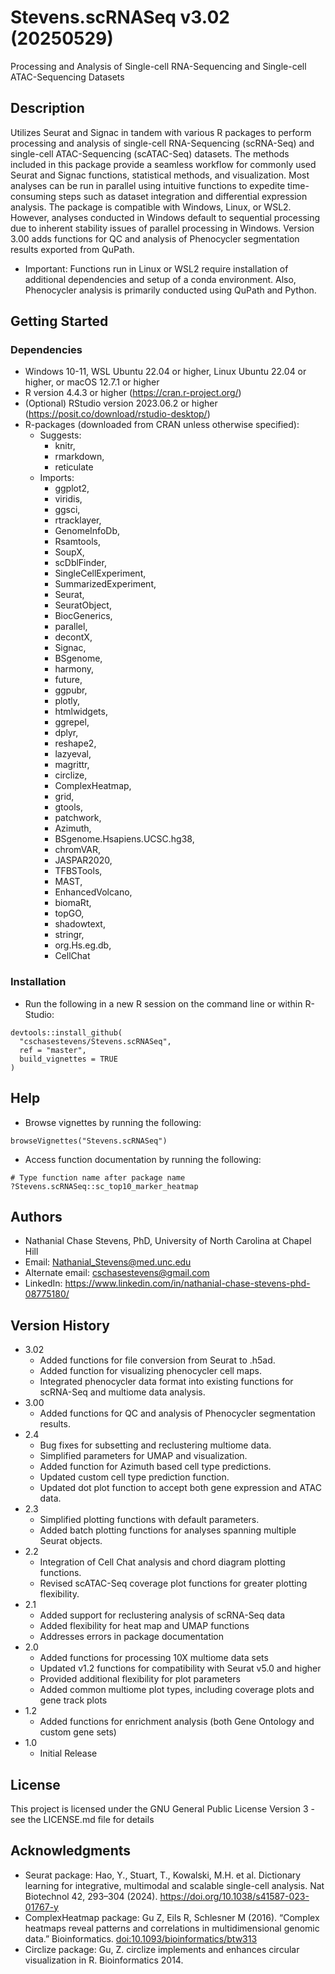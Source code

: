 # Stevens.scRNASeq v3.02 (20250529)

Processing and Analysis of Single-cell RNA-Sequencing and Single-cell ATAC-Sequencing Datasets

## Description

Utilizes Seurat and Signac in tandem with various R packages to perform processing and analysis of single-cell RNA-Sequencing (scRNA-Seq) and single-cell ATAC-Sequencing (scATAC-Seq) datasets.    The methods included in this package provide a seamless workflow for commonly used Seurat and Signac functions, statistical methods, and visualization.    Most analyses can be run in parallel using intuitive functions to expedite time-consuming steps such as dataset integration and differential expression analysis.    The package is compatible with Windows, Linux, or WSL2. However, analyses conducted in Windows default to sequential processing due to inherent stability issues of parallel processing in Windows.    Version 3.00 adds functions for QC and analysis of Phenocycler segmentation results exported from QuPath.

* Important: Functions run in Linux or WSL2 require installation of additional dependencies and setup of a conda environment. Also, Phenocycler analysis is primarily conducted using QuPath and Python.

## Getting Started

### Dependencies
* Windows 10-11, WSL Ubuntu 22.04 or higher, Linux Ubuntu 22.04 or higher, or macOS 12.7.1 or higher
* R version 4.4.3 or higher (https://cran.r-project.org/)
* (Optional) RStudio version 2023.06.2 or higher (https://posit.co/download/rstudio-desktop/)
* R-packages (downloaded from CRAN unless otherwise specified):
    * Suggests: 
        * knitr,
        * rmarkdown,
        * reticulate
    * Imports: 
        * ggplot2,
        * viridis,
        * ggsci,
        * rtracklayer,
        * GenomeInfoDb,
        * Rsamtools,
        * SoupX,
        * scDblFinder,
        * SingleCellExperiment,
        * SummarizedExperiment,
        * Seurat,
        * SeuratObject,
        * BiocGenerics,
        * parallel,
        * decontX,
        * Signac,
        * BSgenome,
        * harmony,
        * future,
        * ggpubr,
        * plotly,
        * htmlwidgets,
        * ggrepel,
        * dplyr,
        * reshape2,
        * lazyeval,
        * magrittr,
        * circlize,
        * ComplexHeatmap,
        * grid,
        * gtools,
        * patchwork,
        * Azimuth,
        * BSgenome.Hsapiens.UCSC.hg38,
        * chromVAR,
        * JASPAR2020,
        * TFBSTools,
        * MAST,
        * EnhancedVolcano,
        * biomaRt,
        * topGO,
        * shadowtext,
        * stringr,
        * org.Hs.eg.db,
        * CellChat

### Installation
* Run the following in a new R session on the command line or within R-Studio:

```
devtools::install_github(
  "cschasestevens/Stevens.scRNASeq", 
  ref = "master", 
  build_vignettes = TRUE
)
```

## Help
* Browse vignettes by running the following:

```
browseVignettes("Stevens.scRNASeq")
```

* Access function documentation by running the following:

```
# Type function name after package name
?Stevens.scRNASeq::sc_top10_marker_heatmap
```

## Authors

* Nathanial Chase Stevens, PhD, University of North Carolina at Chapel Hill
* Email: Nathanial_Stevens@med.unc.edu
* Alternate email: cschasestevens@gmail.com
* LinkedIn: https://www.linkedin.com/in/nathanial-chase-stevens-phd-08775180/

## Version History
* 3.02
    * Added functions for file conversion from Seurat to .h5ad.
    * Added function for visualizing phenocycler cell maps.
    * Integrated phenocycler data format into existing functions for scRNA-Seq and multiome data analysis.
* 3.00
    * Added functions for QC and analysis of Phenocycler segmentation results.
* 2.4
    * Bug fixes for subsetting and reclustering multiome data.
    * Simplified parameters for UMAP and visualization.
    * Added function for Azimuth based cell type predictions.
    * Updated custom cell type prediction function.
    * Updated dot plot function to accept both gene expression and ATAC data.
* 2.3
    * Simplified plotting functions with default parameters.
    * Added batch plotting functions for analyses spanning multiple Seurat objects.
* 2.2
    * Integration of Cell Chat analysis and chord diagram plotting functions.
    * Revised scATAC-Seq coverage plot functions for greater plotting flexibility.
* 2.1
    * Added support for reclustering analysis of scRNA-Seq data
    * Added flexibility for heat map and UMAP functions
    * Addresses errors in package documentation
* 2.0
    * Added functions for processing 10X multiome data sets
    * Updated v1.2 functions for compatibility with Seurat v5.0 and higher
    * Provided additional flexibility for plot parameters
    * Added common multiome plot types, including coverage plots and gene track plots
* 1.2
    * Added functions for enrichment analysis (both Gene Ontology and custom gene sets)
* 1.0
    * Initial Release

## License

This project is licensed under the GNU General Public License Version 3 - see the LICENSE.md file for details

## Acknowledgments

* Seurat package: Hao, Y., Stuart, T., Kowalski, M.H. et al. Dictionary learning for integrative, multimodal and scalable single-cell analysis. Nat Biotechnol 42, 293–304 (2024). https://doi.org/10.1038/s41587-023-01767-y
* ComplexHeatmap package: Gu Z, Eils R, Schlesner M (2016). “Complex heatmaps reveal patterns and correlations in multidimensional genomic data.” Bioinformatics. <doi:10.1093/bioinformatics/btw313>
* Circlize package: Gu, Z. circlize implements and enhances circular visualization in R. Bioinformatics 2014.
